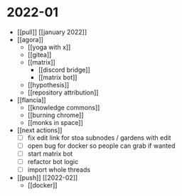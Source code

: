 # 2022-01

- [[pull]] [[january 2022]]
- [[agora]]
  - [[yoga with x]]
  - [[gitea]]
  - [[matrix]]
    - [[discord bridge]]
    - [[matrix bot]]
  - [[hypothesis]]
  - [[repository attribution]]
- [[flancia]]
  - [[knowledge commons]]
  - [[burning chrome]]
  - [[monks in space]]
- [[next actions]]
  - [ ] fix edit link for stoa subnodes / gardens with edit
  - [ ] open bug for docker so people can grab if wanted
  - [ ] start matrix bot
  - [ ] refactor bot logic
  - [ ] import whole threads
- [[push]] [[2022-02]]
  - [[docker]]

